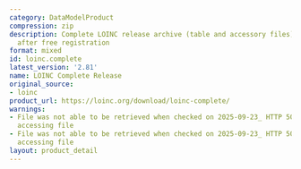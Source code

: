 ```yaml
---
category: DataModelProduct
compression: zip
description: Complete LOINC release archive (table and accessory files) downloadable
  after free registration
format: mixed
id: loinc.complete
latest_version: '2.81'
name: LOINC Complete Release
original_source:
- loinc
product_url: https://loinc.org/download/loinc-complete/
warnings:
- File was not able to be retrieved when checked on 2025-09-23_ HTTP 503 error when
  accessing file
- File was not able to be retrieved when checked on 2025-09-23_ HTTP 503 error when
  accessing file
layout: product_detail
---
```

